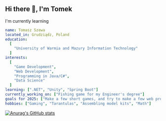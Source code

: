 ## Hi there 👋, I'm Tomek 

I'm currently learning

```yaml
name: Tomasz Szewa
located_in: Grudziądz, Poland
education:
  [
    "University of Warmia and Mazury Information Technology"
  ]
interests:
  [
    "Game Development",
    "Web Development",
    "Programming in Java/C#",
    "Data Science"
  ]
learning: [".NET", "Unity", "Spring Boot"]
currently_working_on: ["Fishing game for my Engineer's degree"]
goals for 2025: ["Make a few short games, and try to make a few web projects with the use of .NET"]
hobbies: ["Gaming", "Tarantulas", "Assembling model kits", "Math"]

```

[![Anurag's GitHub stats](https://github-readme-stats.vercel.app/api?username=bundamm)](https://github.com/anuraghazra/github-readme-stats)

<!--
**Bundamm/Bundamm** is a ✨ _special_ ✨ repository because its `README.md` (this file) appears on your GitHub profile.

Here are some ideas to get you started:

- 🔭 I’m currently working on ...
- 🌱 I’m currently learning ...
- 👯 I’m looking to collaborate on ...
- 🤔 I’m looking for help with ...
- 💬 Ask me about ...
- 📫 How to reach me: ...
- 😄 Pronouns: ...
- ⚡ Fun fact: ...
-->
